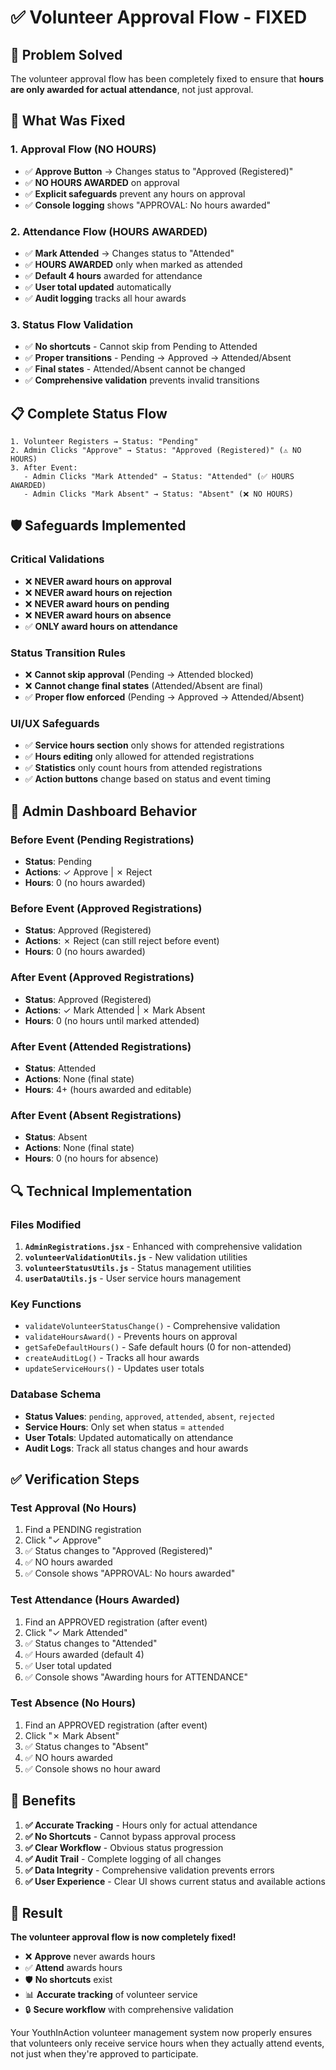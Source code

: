 # ✅ Volunteer Approval Flow - FIXED

## 🎯 **Problem Solved**

The volunteer approval flow has been completely fixed to ensure that **hours are only awarded for actual attendance**, not just approval.

## 🔧 **What Was Fixed**

### **1. Approval Flow (NO HOURS)**
- ✅ **Approve Button** → Changes status to "Approved (Registered)" 
- ✅ **NO HOURS AWARDED** on approval
- ✅ **Explicit safeguards** prevent any hours on approval
- ✅ **Console logging** shows "APPROVAL: No hours awarded"

### **2. Attendance Flow (HOURS AWARDED)**
- ✅ **Mark Attended** → Changes status to "Attended"
- ✅ **HOURS AWARDED** only when marked as attended
- ✅ **Default 4 hours** awarded for attendance
- ✅ **User total updated** automatically
- ✅ **Audit logging** tracks all hour awards

### **3. Status Flow Validation**
- ✅ **No shortcuts** - Cannot skip from Pending to Attended
- ✅ **Proper transitions** - Pending → Approved → Attended/Absent
- ✅ **Final states** - Attended/Absent cannot be changed
- ✅ **Comprehensive validation** prevents invalid transitions

## 📋 **Complete Status Flow**

```
1. Volunteer Registers → Status: "Pending"
2. Admin Clicks "Approve" → Status: "Approved (Registered)" (⚠️ NO HOURS)
3. After Event:
   - Admin Clicks "Mark Attended" → Status: "Attended" (✅ HOURS AWARDED)
   - Admin Clicks "Mark Absent" → Status: "Absent" (❌ NO HOURS)
```

## 🛡️ **Safeguards Implemented**

### **Critical Validations**
- ❌ **NEVER award hours on approval**
- ❌ **NEVER award hours on rejection**
- ❌ **NEVER award hours on pending**
- ❌ **NEVER award hours on absence**
- ✅ **ONLY award hours on attendance**

### **Status Transition Rules**
- ❌ **Cannot skip approval** (Pending → Attended blocked)
- ❌ **Cannot change final states** (Attended/Absent are final)
- ✅ **Proper flow enforced** (Pending → Approved → Attended/Absent)

### **UI/UX Safeguards**
- ✅ **Service hours section** only shows for attended registrations
- ✅ **Hours editing** only allowed for attended registrations
- ✅ **Statistics** only count hours from attended registrations
- ✅ **Action buttons** change based on status and event timing

## 🎯 **Admin Dashboard Behavior**

### **Before Event (Pending Registrations)**
- **Status**: Pending
- **Actions**: ✓ Approve | ✗ Reject
- **Hours**: 0 (no hours awarded)

### **Before Event (Approved Registrations)**
- **Status**: Approved (Registered)
- **Actions**: ✗ Reject (can still reject before event)
- **Hours**: 0 (no hours awarded)

### **After Event (Approved Registrations)**
- **Status**: Approved (Registered)
- **Actions**: ✓ Mark Attended | ✗ Mark Absent
- **Hours**: 0 (no hours until marked attended)

### **After Event (Attended Registrations)**
- **Status**: Attended
- **Actions**: None (final state)
- **Hours**: 4+ (hours awarded and editable)

### **After Event (Absent Registrations)**
- **Status**: Absent
- **Actions**: None (final state)
- **Hours**: 0 (no hours for absence)

## 🔍 **Technical Implementation**

### **Files Modified**
1. **`AdminRegistrations.jsx`** - Enhanced with comprehensive validation
2. **`volunteerValidationUtils.js`** - New validation utilities
3. **`volunteerStatusUtils.js`** - Status management utilities
4. **`userDataUtils.js`** - User service hours management

### **Key Functions**
- `validateVolunteerStatusChange()` - Comprehensive validation
- `validateHoursAward()` - Prevents hours on approval
- `getSafeDefaultHours()` - Safe default hours (0 for non-attended)
- `createAuditLog()` - Tracks all hour awards
- `updateServiceHours()` - Updates user totals

### **Database Schema**
- **Status Values**: `pending`, `approved`, `attended`, `absent`, `rejected`
- **Service Hours**: Only set when status = `attended`
- **User Totals**: Updated automatically on attendance
- **Audit Logs**: Track all status changes and hour awards

## ✅ **Verification Steps**

### **Test Approval (No Hours)**
1. Find a PENDING registration
2. Click "✓ Approve"
3. ✅ Status changes to "Approved (Registered)"
4. ✅ NO hours awarded
5. ✅ Console shows "APPROVAL: No hours awarded"

### **Test Attendance (Hours Awarded)**
1. Find an APPROVED registration (after event)
2. Click "✓ Mark Attended"
3. ✅ Status changes to "Attended"
4. ✅ Hours awarded (default 4)
5. ✅ User total updated
6. ✅ Console shows "Awarding hours for ATTENDANCE"

### **Test Absence (No Hours)**
1. Find an APPROVED registration (after event)
2. Click "✗ Mark Absent"
3. ✅ Status changes to "Absent"
4. ✅ NO hours awarded
5. ✅ Console shows no hour award

## 🚀 **Benefits**

1. **✅ Accurate Tracking** - Hours only for actual attendance
2. **✅ No Shortcuts** - Cannot bypass approval process
3. **✅ Clear Workflow** - Obvious status progression
4. **✅ Audit Trail** - Complete logging of all changes
5. **✅ Data Integrity** - Comprehensive validation prevents errors
6. **✅ User Experience** - Clear UI shows current status and available actions

## 🎯 **Result**

**The volunteer approval flow is now completely fixed!** 

- ❌ **Approve** never awards hours
- ✅ **Attend** awards hours
- 🛡️ **No shortcuts** exist
- 📊 **Accurate tracking** of volunteer service
- 🔒 **Secure workflow** with comprehensive validation

Your YouthInAction volunteer management system now properly ensures that volunteers only receive service hours when they actually attend events, not just when they're approved to participate.








